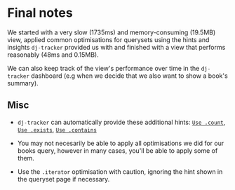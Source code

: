 # Final notes

We started with a very slow (1735ms) and memory-consuming (19.5MB) view, applied common optimisations for querysets using the hints and insights `dj-tracker` provided us with and finished with a view that performs reasonably (48ms and 0.15MB).

We can also keep track of the view's performance over time in the `dj-tracker` dashboard (e.g when we decide that we also want to show a book's summary).

## Misc

-   `dj-tracker` can automatically provide these additional hints: [`Use .count`](https://docs.djangoproject.com/en/4.1/topics/db/optimization/#use-queryset-count), [`Use .exists`](https://docs.djangoproject.com/en/4.1/topics/db/optimization/#use-queryset-exists), [`Use .contains`](https://docs.djangoproject.com/en/4.1/topics/db/optimization/#use-queryset-contains-obj)

-   You may not necesarily be able to apply all optimisations we did for our books query, however in many cases, you'll be able to apply some of them.

-   Use the `.iterator` optimisation with caution, ignoring the hint shown in the queryset page if necessary.
